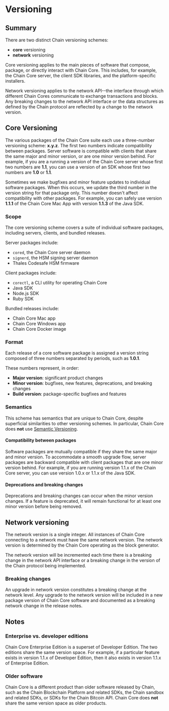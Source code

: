 # Versioning

## Summary

There are two distinct Chain versioning schemes:

* **core** versioning
* **network** versioning

Core versioning applies to the main pieces of software that compose, package, or directly interact with Chain Core. This includes, for example, the Chain Core server, the client SDK libraries, and the platform-specific installers.

Network versioning applies to the network API--the interface through which different Chain Cores communicate to exchange transactions and blocks. Any breaking changes to the network API interface or the data structures as defined by the Chain protocol are reflected by a change to the network version.

## Core Versioning

The various packages of the Chain Core suite each use a three-number versioning scheme: **x.y.z**. The first two numbers indicate compatibility between packages. Server software is compatible with clients that share the same major and minor version, or are one minor version behind. For example, if you are a running a version of the Chain Core server whose first two numbers are **1.1**, you can use a version of an SDK whose first two numbers are **1.0** or **1.1**.

Sometimes we make bugfixes and minor feature updates to individual software packages. When this occurs, we update the third number in the version string for that package only. This number doesn't affect compatibility with other packages. For example, you can safely use version **1.1.1** of the Chain Core Mac App with version **1.1.3** of the Java SDK.

### Scope

The core versioning scheme covers a suite of individual software packages, including servers, clients, and bundled releases.

Server packages include:

- `cored`, the Chain Core server daemon
- `signerd`, the HSM signing server daemon
- Thales Codesafe HSM firmware

Client packages include:

- `corectl`, a CLI utility for operating Chain Core
- Java SDK
- Node.js SDK
- Ruby SDK

Bundled releases include:

- Chain Core Mac app
- Chain Core Windows app
- Chain Core Docker image

### Format

Each release of a core software package is assigned a version string composed of three numbers separated by periods, such as **1.0.1**.

These numbers represent, in order:

- **Major version**: significant product changes
- **Minor version**: bugfixes, new features, deprecations, and breaking changes
- **Build version**: package-specific bugfixes and features

### Semantics

This scheme has semantics that are unique to Chain Core, despite superficial similarities to other versioning schemes. In particular, Chain Core does **not** use [Semantic Versioning](http://semver.org/).

#### Compatibility between packages

Software packages are mutually compatible if they share the same major and minor version. To accommodate a smooth upgrade flow, server packages are backward compatible with client packages that are one minor version behind. For example, if you are running version 1.1.x of the Chain Core server, you can use version 1.0.x or 1.1.x of the Java SDK.

#### Deprecations and breaking changes

Deprecations and breaking changes can occur when the minor version changes. If a feature is deprecated, it will remain functional for at least one minor version before being removed.

## Network versioning

The network version is a single integer. All instances of Chain Core connecting to a network must have the same network version. The network version is determined by the Chain Core operating as the block generator.

The network version will be incremented each time there is a breaking change in the network API interface or a breaking change in the version of the Chain protocol being implemented.

### Breaking changes

An upgrade in network version constitutes a breaking change at the network level. Any upgrade to the network version will be included in a new package version of Chain Core software and documented as a breaking network change in the release notes.

## Notes

### Enterprise vs. developer editions

Chain Core Enterprise Edition is a superset of Developer Edition. The two editions share the same version space. For example, if a particular feature exists in version 1.1.x of Developer Edition, then it also exists in version 1.1.x of Enterprise Edition.

### Older software

Chain Core is a different product than older software released by Chain, such as the Chain Blockchain Platform and related SDKs, the Chain sandbox and related SDKs, or SDKs for the Chain Bitcoin API. Chain Core does **not** share the same version space as older products.
